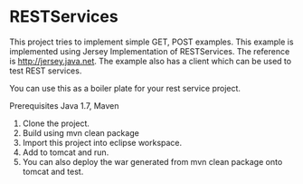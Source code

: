 # RESTServices
This project tries to implement simple GET, POST examples. This example is implemented using Jersey Implementation of RESTServices. The reference is http://jersey.java.net. The example also has a client which can be used to test REST services.

You can use this as a boiler plate for your rest service project.


Prerequisites Java 1.7, Maven

1. Clone the project.
2. Build using mvn clean package
3. Import this project into eclipse workspace.
4. Add to tomcat and run.
5. You can also deploy the war generated from mvn clean package onto tomcat and test.
